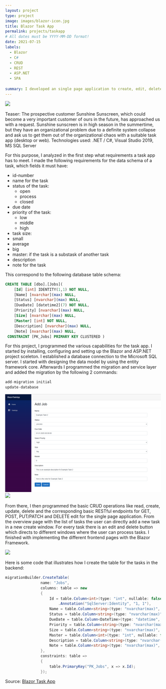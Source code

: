```yaml
---
layout: project
type: project
image: images/blazor-icon.jpg
title: Blazor Task App
permalink: projects/taskapp
# All dates must be YYYY-MM-DD format!
date: 2021-07-15
labels:
  - Blazor
  - C#
  - CRUD
  - REST
  - ASP.NET
  - SPA

summary: I developed an single page application to create, edit, delete and organize tasks.
---
```


<img class="ui image" src="{{ site.baseurl }}/images/taskapp-overview.png">

Teaser:
The prospective customer Sunshine Sunscreen, which could become a very important customer of ours in the future, has approached us with a request.
Sunshine sunscreen is in high season in the summertime, but they have an organizational problem due to a definite system collapse and ask us to get them out of the organizational chaos with a suitable task app (desktop or web).
Technologies used: .NET / C#, Visual Studio 2019, MS SQL Server

For this purpose, I analyzed in the first step what requirements a task app has to meet.
I made the following requirements for the data schema of a task, which fields it must have:
- id-number
- name for the task
- status of the task:
  - open 
  - process
  - closed
- due date
- priority of the task:
  - low 
  - middle 
  - high
 - task size:
  - small
  - average
  - big
 - master: if the task is a substask of another task
 - description
 - note for the task

This correspond to the following database table schema:
````sql
CREATE TABLE [dbo].[Jobs](
	[Id] [int] IDENTITY(1,1) NOT NULL,
	[Name] [nvarchar](max) NULL,
	[Status] [nvarchar](max) NULL,
	[DueDate] [datetime2](7) NOT NULL,
	[Priority] [nvarchar](max) NULL,
	[Size] [nvarchar](max) NULL,
	[Master] [int] NOT NULL,
	[Description] [nvarchar](max) NULL,
	[Note] [nvarchar](max) NULL,
 CONSTRAINT [PK_Jobs] PRIMARY KEY CLUSTERED )

````

For this project, I programmed the various capabilities for the task app. I started by installing, configuring and setting up the Blazor and ASP.NET project sceleton. I established a database connection to the Microsoft SQL server. I started with designing the data model by using the entity framework core. Afterwards I programmed the migration and service layer and added the migration by the following 2 commands:

````c#
add-migration initial
update-database
````

<div class="ui medium rounded images">
  <img class="ui image" src="../images/taskapp-add.png">
  <img class="ui image" src="../images/taskapp-edit.jpg">
</div>

From there, I then programmed the basic CRUD operations like read, create, update, delete and the corresponding basic RESTful endpoints for GET, POST, PUT/PATCH and DELETE edit for the single page application. From the overview page with the list of tasks the user can directly add a new task in a new create window. For every task there is an edit and delete button which directs to different windows where the user can process tasks. I finished with implementing the different frontend pages with the Blazor Framework.

<img class="ui image" src="{{ site.baseurl }}/images/taskapp-delete.png">

Here is some code that illustrates how I create the table for the tasks in the backend:

```c#
migrationBuilder.CreateTable(
                name: "Jobs",
                columns: table => new
                {
                    Id = table.Column<int>(type: "int", nullable: false)
                        .Annotation("SqlServer:Identity", "1, 1"),
                    Name = table.Column<string>(type: "nvarchar(max)", nullable: true),
                    Status = table.Column<string>(type: "nvarchar(max)", nullable: true),
                    DueDate = table.Column<DateTime>(type: "datetime", nullable: false),
                    Priority = table.Column<string>(type: "nvarchar(max)", nullable: true),
                    Size = table.Column<string>(type: "nvarchar(max)", nullable: true),
                    Master = table.Column<int>(type: "int", nullable: false),
                    Description = table.Column<string>(type: "nvarchar(max)", nullable: true),
                    Note = table.Column<string>(type: "nvarchar(max)", nullable: true)
                },
                constraints: table =>
                {
                    table.PrimaryKey("PK_Jobs", x => x.Id);
                });
```

Source: <a href="https://github.com/knanw/TaskApp/"><i class="large github icon"></i>Blazor Task App</a> 

